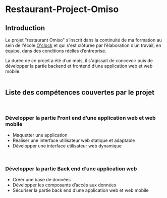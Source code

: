 # Restaurant-Project-Omiso

## Introduction

Le projet "restaurant Omiso" s’inscrit dans la continuité de ma formation au sein de l'école [O'clock]('https://oclock.io/') et qui s'est clôturée par l’élaboration d’un travail, en équipe, dans des conditions réelles d’entreprise. 

La durée de ce projet a été d’un mois, il s'agissait de concevoir puis de développer la partie backend et frontend d’une application web et web mobile. 
<br/>
<br/>

##  Liste des compétences couvertes par le projet 
<br/>

### Développer la partie Front end d’une application web et web mobile 
- Maquetter une application 
- Réaliser une interface utilisateur web statique et adaptable 
- Développer une interface utilisateur web dynamique

<br/>

### Développer la partie Back end d’une application web 
- Créer une base de données 
- Développer les composants d’accès aux données 
- Sécuriser la partie back end d’une application web et web mobile


